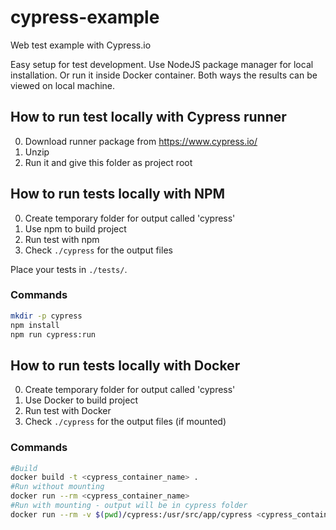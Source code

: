 # cypress-example
Web test example with Cypress.io

Easy setup for test development.
Use NodeJS package manager for local installation.
Or run it inside Docker container.
Both ways the results can be viewed on local machine.

## How to run test locally with Cypress runner

0. Download runner package from https://www.cypress.io/
1. Unzip
2. Run it and give this folder as project root

## How to run tests locally with NPM

0. Create temporary folder for output called 'cypress'
1. Use npm to build project
2. Run test with npm
3. Check `./cypress` for the output files

Place your tests in `./tests/`.

### Commands
```sh
mkdir -p cypress
npm install
npm run cypress:run
```

## How to run tests locally with Docker

0. Create temporary folder for output called 'cypress'
1. Use Docker to build project
2. Run test with Docker
3. Check `./cypress` for the output files (if mounted)

### Commands
```sh
#Build
docker build -t <cypress_container_name> .
#Run without mounting
docker run --rm <cypress_container_name>
#Run with mounting - output will be in cypress folder
docker run --rm -v $(pwd)/cypress:/usr/src/app/cypress <cypress_container_name>
```
